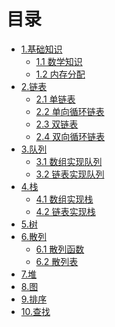 # 目录
* [1.基础知识](1.0.md)
  * [1.1 数学知识](1.1.md)
  * [1.2 内存分配](1.2.md)
* [2.链表](2.0.md)
  * [2.1 单链表](2.1.md)
  * [2.2 单向循环链表](2.2.md)
  * [2.3 双链表](2.3.md)
  * [2.4 双向循环链表](2.4.md)
* [3.队列](3.0.md)
  * [3.1 数组实现队列](3.1.md)
  * [3.2 链表实现队列](3.2.md)
* [4.栈](4.0.md)
  * [4.1 数组实现栈](4.1.md)
  * [4.2 链表实现栈](4.2.md)
* [5.树](5.0.md)
* [6.散列](6.0.md)
  * [6.1 散列函数](6.1.md)
  * [6.2 散列表](6.2.md)
* [7.堆]()
* [8.图]()
* [9.排序]()
* [10.查找]()
